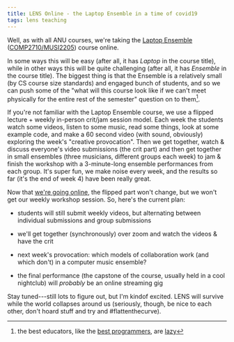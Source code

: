 ```yaml
---
title: LENS Online - the Laptop Ensemble in a time of covid19
tags: lens teaching
---
```


Well, as with all ANU courses, we're taking the [Laptop
Ensemble](https://comp.anu.edu.au/courses/laptop-ensemble/)
([COMP2710/MUSI2205](https://comp.anu.edu.au/courses/laptop-ensemble/resources/faq/#whats-the-deal-with-the-dual-course-codes-comp2710-and-musi2205))
course online.

In some ways this will be easy (after all, it has _Laptop_ in the course title),
while in other ways this will be quite challenging (after all, it has _Ensemble_
in the course title). The biggest thing is that the Ensemble is a relatively small (by CS
course size standards) and engaged bunch of students, and so we can push some of
the "what will this course look like if we can't meet physically for the entire
rest of the semester" question on to them[^lazy-pedagogy].

If you're not familiar with the Laptop Ensemble course, we use a flipped
lecture + weekly in-person crit/jam session model. Each week the students watch
some videos, listen to some music, read some things, look at some example code,
and make a 60 second video (with sound, obviously) exploring the week's
"creative provocation". Then we get together, watch & discuss everyone's video
submissions (the crit part) and then get together in small ensembles (three
musicians, different groups each week) to jam & finish the workshop with a
3-minute-long ensemble performances from each group. It's super fun, we make
noise every week, and the results so far (it's the end of week 4) have been
really great.

Now that [we're going
online](https://www.anu.edu.au/news/all-news/covid-19-staff-update-–-18-march-2020),
the flipped part won't change, but we won't get our weekly workshop session. So,
here's the current plan:

- students will still submit weekly videos, but alternating between individual
  submissions and group submissions

- we'll get together (synchronously) over zoom and watch the videos & have the crit

- next week's provocation: which models of collaboration work (and which don't)
  in a computer music ensemble?

- the final performance (the capstone of the course, usually held in a cool
  nightclub) will _probably_ be an online streaming gig
  
Stay tuned---still lots to figure out, but I'm kindof excited. LENS will survive
while the world collapses around us (seriously, though, be nice to each other,
don't hoard stuff and try and #flattenthecurve).

[^lazy-pedagogy]:
    the best educators, like the [best programmers](http://threevirtues.com),
    are [lazy](https://blog.optimus-education.com/why-lazy-teachers-are-best)
